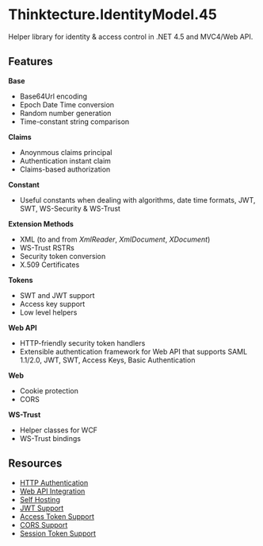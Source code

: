 # Thinktecture.IdentityModel.45 #

Helper library for identity & access control in .NET 4.5 and MVC4/Web API.

## Features ##

**Base**

- Base64Url encoding
- Epoch Date Time conversion
- Random number generation
- Time-constant string comparison

**Claims**

- Anoynmous claims principal
- Authentication instant claim
- Claims-based authorization

**Constant**

- Useful constants when dealing with algorithms, date time formats, JWT, SWT, WS-Security & WS-Trust

**Extension Methods**

- XML (to and from *XmlReader*, *XmlDocument*, *XDocument*)
- WS-Trust RSTRs
- Security token conversion
- X.509 Certificates

**Tokens**

- SWT and JWT support
- Access key support
- Low level helpers

**Web API**

- HTTP-friendly security token handlers
- Extensible authentication framework for Web API that supports SAML 1.1/2.0, JWT, SWT, Access Keys, Basic Authentication

**Web**

- Cookie protection
- CORS

**WS-Trust**

- Helper classes for WCF
- WS-Trust bindings


## Resources ##

- [HTTP Authentication](http://leastprivilege.com/2012/05/26/thinktecture-identitymodel-and-asp-net-web-api/)
- [Web API Integration](http://leastprivilege.com/2012/06/03/thinktecture-identitymodel-and-asp-net-web-api-the-messagehandler/)
- [Self Hosting](http://leastprivilege.com/2012/06/12/thinktecture-identitymodel-45-and-asp-net-web-api-self-hosting/) 
- [JWT Support](http://leastprivilege.com/2012/05/25/json-web-token-jwt-support-in-thinktecture-identitymodel/) 
- [Access Token Support](http://leastprivilege.com/2012/06/03/the-simplest-securitytoken-handler-you-can-write/)
- [CORS Support](http://brockallen.com/2012/06/28/cors-support-in-webapi-mvc-and-iis-with-thinktecture-identitymodel/)
- [Session Token Support](http://leastprivilege.com/2012/06/19/session-token-support-for-asp-net-web-api/)
